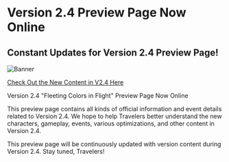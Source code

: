 # Version 2.4 Preview Page Now Online
## Constant Updates for Version 2.4 Preview Page!
![Banner](https://uploadstatic-sea.mihoyo.com/announcement/2022/01/24/b7ac920435d91269771a89c881c56786_7410245739337260216.jpg)

[Check Out the New Content in V2.4 Here](https://webstatic-sea.mihoyo.com/ys/event/e20210601blue_post/index.html?gamewebview=1&page_sn=f7247cf0ab2c416b&mode=fullscreen#/)

Version 2.4 "Fleeting Colors in Flight" Preview Page Now Online

This preview page contains all kinds of official information and event details related to Version 2.4. We hope to help Travelers better understand the new characters, gameplay, events, various optimizations, and other content in Version 2.4.

This preview page will be continuously updated with version content during Version 2.4. Stay tuned, Travelers!
